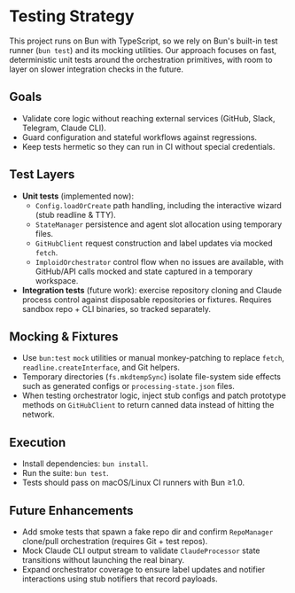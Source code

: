 # Testing Strategy

This project runs on Bun with TypeScript, so we rely on Bun's built-in test runner (`bun test`) and its mocking utilities. Our approach focuses on fast, deterministic unit tests around the orchestration primitives, with room to layer on slower integration checks in the future.

## Goals
- Validate core logic without reaching external services (GitHub, Slack, Telegram, Claude CLI).
- Guard configuration and stateful workflows against regressions.
- Keep tests hermetic so they can run in CI without special credentials.

## Test Layers
- **Unit tests** (implemented now):
  - `Config.loadOrCreate` path handling, including the interactive wizard (stub readline & TTY).
  - `StateManager` persistence and agent slot allocation using temporary files.
  - `GitHubClient` request construction and label updates via mocked `fetch`.
  - `ImploidOrchestrator` control flow when no issues are available, with GitHub/API calls mocked and state captured in a temporary workspace.
- **Integration tests** (future work): exercise repository cloning and Claude process control against disposable repositories or fixtures. Requires sandbox repo + CLI binaries, so tracked separately.

## Mocking & Fixtures
- Use `bun:test` `mock` utilities or manual monkey-patching to replace `fetch`, `readline.createInterface`, and Git helpers.
- Temporary directories (`fs.mkdtempSync`) isolate file-system side effects such as generated configs or `processing-state.json` files.
- When testing orchestrator logic, inject stub configs and patch prototype methods on `GitHubClient` to return canned data instead of hitting the network.

## Execution
- Install dependencies: `bun install`.
- Run the suite: `bun test`.
- Tests should pass on macOS/Linux CI runners with Bun ≥1.0.

## Future Enhancements
- Add smoke tests that spawn a fake repo dir and confirm `RepoManager` clone/pull orchestration (requires Git + test repos).
- Mock Claude CLI output stream to validate `ClaudeProcessor` state transitions without launching the real binary.
- Expand orchestrator coverage to ensure label updates and notifier interactions using stub notifiers that record payloads.
